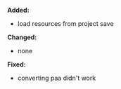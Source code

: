 **Added:**
* load resources from project save

**Changed:**
* none

**Fixed:**
* converting paa didn't work
